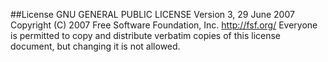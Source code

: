 ##License
GNU GENERAL PUBLIC LICENSE Version 3, 29 June 2007
Copyright (C) 2007 Free Software Foundation, Inc. <http://fsf.org/>
Everyone is permitted to copy and distribute verbatim copies
of this license document, but changing it is not allowed.
